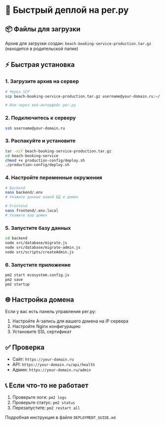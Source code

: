 # 🚀 Быстрый деплой на рег.ру

## 📦 Файлы для загрузки

Архив для загрузки создан: `beach-booking-service-production.tar.gz` (находится в родительской папке)

## ⚡ Быстрая установка

### 1. Загрузите архив на сервер
```bash
# Через SCP
scp beach-booking-service-production.tar.gz username@your-domain.ru:~/

# Или через веб-интерфейс рег.ру
```

### 2. Подключитесь к серверу
```bash
ssh username@your-domain.ru
```

### 3. Распакуйте и установите
```bash
tar -xzf beach-booking-service-production.tar.gz
cd beach-booking-service
chmod +x production-config/deploy.sh
./production-config/deploy.sh
```

### 4. Настройте переменные окружения
```bash
# Backend
nano backend/.env
# Укажите данные вашей БД и домен

# Frontend  
nano frontend/.env.local
# Укажите ваш домен
```

### 5. Запустите базу данных
```bash
cd backend
node src/database/migrate.js
node src/database/migrate-admin.js
node src/scripts/createAdmin.js
```

### 6. Запустите приложение
```bash
pm2 start ecosystem.config.js
pm2 save
pm2 startup
```

## 🌐 Настройка домена

Если у вас есть панель управления рег.ру:
1. Настройте A-запись для вашего домена на IP сервера
2. Настройте Nginx конфигурацию
3. Установите SSL сертификат

## ✅ Проверка

- Сайт: `https://your-domain.ru`
- API: `https://your-domain.ru/api/health`  
- Админ: `https://your-domain.ru/admin`

## 📞 Если что-то не работает

1. Проверьте логи: `pm2 logs`
2. Проверьте статус: `pm2 status`
3. Перезапустите: `pm2 restart all`

Подробная инструкция в файле `DEPLOYMENT_GUIDE.md`